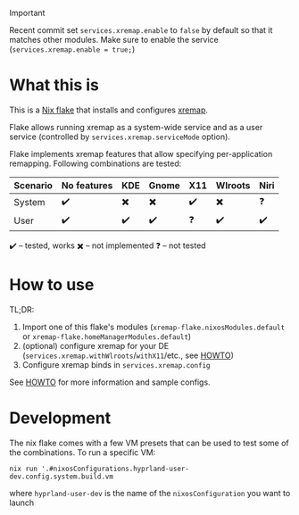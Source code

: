 > [!IMPORTANT]
> Recent commit set `services.xremap.enable` to `false` by default so that it
> matches other modules. Make sure to enable the service
> (`services.xremap.enable = true;`)

# What this is

This is a [Nix flake](https://nixos.wiki/wiki/Flakes) that installs and configures [xremap](https://github.com/k0kubun/xremap).

Flake allows running xremap as a system-wide service and as a user service (controlled by `services.xremap.serviceMode` option).

Flake implements xremap features that allow specifying per-application remapping. Following combinations are tested:

| Scenario | No features | KDE | Gnome | X11 | Wlroots | Niri |
| - | - | - | - | - | - | - |
| System | :heavy_check_mark: | :heavy_multiplication_x: | :heavy_multiplication_x: | :heavy_check_mark: | :heavy_multiplication_x: | :question: |
| User   | :heavy_check_mark: | :heavy_check_mark: |  :heavy_check_mark:       | :question: | :heavy_check_mark:           | :heavy_check_mark: |

:heavy_check_mark: – tested, works
:heavy_multiplication_x: – not implemented
:question: – not tested

# How to use

TL;DR:

1. Import one of this flake's modules (`xremap-flake.nixosModules.default` or `xremap-flake.homeManagerModules.default`)
2. (optional) configure xremap for your DE (`services.xremap.withWlroots`/`withX11`/etc., see [HOWTO](./docs/HOWTO.md))
3. Configure xremap binds in `services.xremap.config`

See [HOWTO](./docs/HOWTO.md) for more information and sample configs.

# Development

The nix flake comes with a few VM presets that can be used to test some of the combinations. To run a specific VM:

```shell
nix run '.#nixosConfigurations.hyprland-user-dev.config.system.build.vm
```

where `hyprland-user-dev` is the name of the `nixosConfiguration` you want to launch
